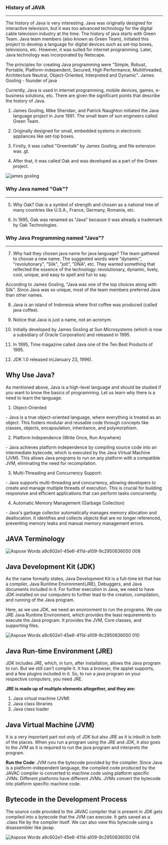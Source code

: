 ### History of JAVA

-----

 The history of Java is very interesting. Java was originally designed for interactive television, but it was too advanced technology for the digital cable television industry at the time. The history of java starts with Green Team. Java team members (also known as Green Team), initiated this project to develop a language for digital devices such as set-top boxes, televisions, etc. However, it was suited for internet programming. Later, Java technology was incorporated by Netscape.

The principles for creating Java programming were "Simple, Robust, Portable, Platform-independent, Secured, High Performance, Multithreaded, Architecture Neutral, Object-Oriented, Interpreted and Dynamic".
James Gosling - founder of java

Currently, Java is used in internet programming, mobile devices, games, e-business solutions, etc. There are given the significant points that describe the history of Java. 

1) James Gosling, Mike Sheridan, and Patrick Naughton initiated the Java language project in June 1991. The small team of sun engineers called Green Team.

2) Originally designed for small, embedded systems in electronic appliances like set-top boxes.

3) Firstly, it was called "Greentalk" by James Gosling, and file extension was .gt.

4) After that, it was called Oak and was developed as a part of the Green project.

![james gosling](https://github.com/rhushikesh2000/Java_tutorial/assets/124034778/0a7c9961-30ea-4bdb-ad4b-59819c7efa8c)

### Why Java named "Oak"?

---

5) Why Oak? Oak is a symbol of strength and chosen as a national tree of many countries like U.S.A., France, Germany, Romania, etc.

6) In 1995, Oak was renamed as "Java" because it was already a trademark by Oak Technologies.

### Why Java Programming named "Java"?


---

7) Why had they chosen java name for java language? The team gathered to choose a new name. The suggested words were "dynamic", "revolutionary", "Silk", "jolt", "DNA", etc. They wanted something that reflected the essence of the technology: revolutionary, dynamic, lively, cool, unique, and easy to spell and fun to say.

According to James Gosling, "Java was one of the top choices along with Silk". Since Java was so unique, most of the team members preferred Java than other names.

8) Java is an island of Indonesia where first coffee was produced (called java coffee).

9) Notice that Java is just a name, not an acronym.

10) Initially developed by James Gosling at Sun Microsystems (which is now a subsidiary of Oracle Corporation) and released in 1995.

11) In 1995, Time magazine called Java one of the Ten Best Products of 1995.

12) JDK 1.0 released in(January 23, 1996).


**Why Use Java?**
---

As mentioned above, Java is a high-level language and should be studied if you want to know the basics of programming. Let us learn why there is a need to learn the language.

1. Object-Oriented

\- Java is a true object-oriented language, where everything is treated as an object. This fosters modular and reusable code through concepts like classes, objects, encapsulation, inheritance, and polymorphism.

2. Platform Independence (Write Once, Run Anywhere)

\- Java achieves platform independence by compiling source code into an intermediate bytecode, which is executed by the Java Virtual Machine (JVM). This allows Java programs to run on any platform with a compatible JVM, eliminating the need for recompilation.

3. Multi-Threading and Concurrency Support:

\- Java supports multi-threading and concurrency, allowing developers to create and manage multiple threads of execution. This is crucial for building responsive and efficient applications that can perform tasks concurrently.

4. Automatic Memory Management (Garbage Collection) 

\- Java's garbage collector automatically manages memory allocation and deallocation. It identifies and collects objects that are no longer referenced, preventing memory leaks and manual memory management errors.


**JAVA Terminology**
---

![Aspose Words a9c602e1-45e6-411d-a109-9c2950836050 008](https://github.com/rhushikesh2000/java/assets/124034778/0ffbcda7-1fe5-4a67-b7c0-c7c9823a0183)


**Java Development Kit (JDK)**
---

As the name formally states, Java Development Kit is a full-time kit that has a compiler, Java Runtime Environment(JRE), Debuggers, and Java documents included in it. For further execution in Java, we need to have JDK installed on our computers to further lead to the creation, compilation, and running of the Java program.

Here, as we use JDK, we need an environment to run the programs. We use JRE Java Runtime Environment, which provides the least requirements to execute the Java program. It provides the JVM, Core classes, and supporting files.

![Aspose Words a9c602e1-45e6-411d-a109-9c2950836050 010](https://github.com/rhushikesh2000/java/assets/124034778/99902e79-e3ce-4209-bdc4-85255f055475)

**Java Run-time Environment (JRE)**
---

JDK includes JRE, which, in turn, after installation, allows the Java program to run. But we still can't compile it. It has a browser, the applet supports, and a few plugins included in it. So, to run a java program on your respective computers, you need JRE.

**JRE is made up of multiple elements altogether, and they are:**

1. Java virtual machine (JVM)
2. Java class libraries
3. Java class loader

**Java Virtual Machine (JVM)**
---

It is a very important part not only of JDK but also JRE as it is inbuilt in both of the places. When you run a program using the JRE and JDK, it also goes to the JVM as it is required to run the java program and interprets the program. 

**Run the Code**: JVM runs the bytecode provided by the compiler. Since Java is a platform-independent language, the compiled code produced by the JAVAC compiler is converted to machine code using platform specific JVMs. Different platforms have different JVMs. JVMs convert the bytecode into platform specific machine code.


**Bytecode in the Development Process**
---

The source code provided to the JAVAC compiler that is present in JDK gets compiled into a bytecode that the JVM can execute. It gets saved as a .class file by the compiler itself. We can also view this bytecode using a disassembler like javap.

![Aspose Words a9c602e1-45e6-411d-a109-9c2950836050 014](https://github.com/rhushikesh2000/java/assets/124034778/bd11e2a5-8cbd-478e-a9d7-406f39ff3a4f)




















